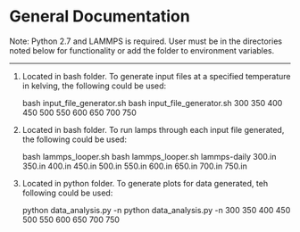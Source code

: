 General Documentation
=====================

Note: Python 2.7 and LAMMPS is required.
User must be in the directories noted below for functionality or add the folder to environment variables.

----------------------------

1. Located in bash folder. To generate input files at a specified temperature in kelving, the following could be used:

	bash input_file_generator.sh <list of temperature without units>
	bash input_file_generator.sh 300 350 400 450 500 550 600 650 700 750 

2. Located in bash folder. To run lamps through each input file generated, the following could be used:

	bash lammps_looper.sh <lamps tool used> <list of temperature files generated>
	bash lammps_looper.sh lammps-daily 300.in 350.in 400.in 450.in 500.in 550.in 600.in 650.in 700.in 750.in

3. Located in python folder. To generate plots for data generated, teh following could be used:

	python data_analysis.py -n <list of temperatures without units>
	python data_analysis.py -n 300 350 400 450 500 550 600 650 700 750
